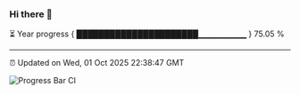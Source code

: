 ### Hi there 👋

⏳ Year progress { ██████████████████████▁▁▁▁▁▁▁▁ } 75.05 %

---

⏰ Updated on Wed, 01 Oct 2025 22:38:47 GMT

![Progress Bar CI](https://github.com/IshwaranRudhara/GIT-ACTION/workflows/Progress%20Bar%20CI/badge.svg)

